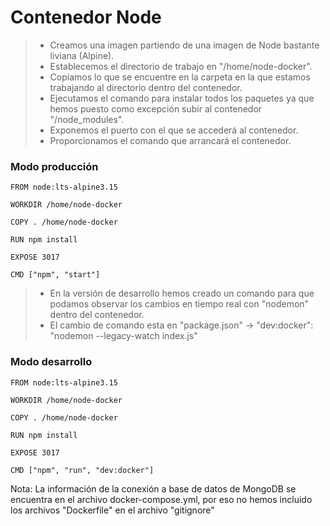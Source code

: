 # Contenedor Node

>   - Creamos una imagen partiendo de una imagen de Node bastante liviana (Alpine).
>   - Establecemos el directorio de trabajo en "/home/node-docker".
>   - Copiamos lo que se encuentre en la carpeta en la que estamos trabajando al directorio dentro del contenedor.
>   - Ejecutamos el comando para instalar todos los paquetes ya que hemos puesto como excepción subir al contenedor "/node_modules".
>   - Exponemos el puerto con el que se accederá al contenedor.
>   - Proporcionamos el comando que arrancará el contenedor.

### Modo producción
```
FROM node:lts-alpine3.15

WORKDIR /home/node-docker 

COPY . /home/node-docker 

RUN npm install

EXPOSE 3017 

CMD ["npm", "start"] 
```

>   - En la versión de desarrollo hemos creado un comando para que podamos observar los cambios en tiempo real con "nodemon" dentro del contenedor.
>   - El cambio de comando esta en "package.json" -> "dev:docker": "nodemon --legacy-watch index.js"

### Modo desarrollo
```
FROM node:lts-alpine3.15

WORKDIR /home/node-docker 

COPY . /home/node-docker

RUN npm install

EXPOSE 3017 

CMD ["npm", "run", "dev:docker"] 
```

Nota: La información de la conexión a base de datos de MongoDB se encuentra en el archivo docker-compose.yml, por eso no hemos incluido los archivos "Dockerfile" en el archivo "gitignore"
